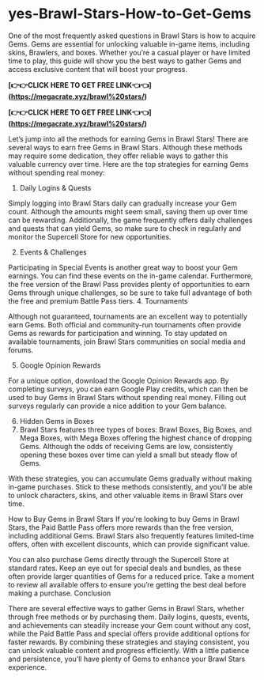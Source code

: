# yes-Brawl-Stars-How-to-Get-Gems
One of the most frequently asked questions in Brawl Stars is how to acquire Gems. Gems are essential for unlocking valuable in-game items, including skins, Brawlers, and boxes. Whether you’re a casual player or have limited time to play, this guide will show you the best ways to gather Gems and access exclusive content that will boost your progress.

**[👉👉CLICK HERE TO GET FREE LINK👈👈]  (https://megacrate.xyz/brawl%20stars/)**

**[👉👉CLICK HERE TO GET FREE LINK👈👈]  (https://megacrate.xyz/brawl%20stars/)**


Let’s jump into all the methods for earning Gems in Brawl Stars!
There are several ways to earn free Gems in Brawl Stars. Although these methods may require some dedication, they offer reliable ways to gather this valuable currency over time. Here are the top strategies for earning Gems without spending real money:

1. Daily Logins & Quests

Simply logging into Brawl Stars daily can gradually increase your Gem count. Although the amounts might seem small, saving them up over time can be rewarding. Additionally, the game frequently offers daily challenges and quests that can yield Gems, so make sure to check in regularly and monitor the Supercell Store for new opportunities.

2. Events & Challenges

Participating in Special Events is another great way to boost your Gem earnings. You can find these events on the in-game calendar. Furthermore, the free version of the Brawl Pass provides plenty of opportunities to earn Gems through unique challenges, so be sure to take full advantage of both the free and premium Battle Pass tiers.
4. Tournaments

Although not guaranteed, tournaments are an excellent way to potentially earn Gems. Both official and community-run tournaments often provide Gems as rewards for participation and winning. To stay updated on available tournaments, join Brawl Stars communities on social media and forums.

5. Google Opinion Rewards

For a unique option, download the Google Opinion Rewards app. By completing surveys, you can earn Google Play credits, which can then be used to buy Gems in Brawl Stars without spending real money. Filling out surveys regularly can provide a nice addition to your Gem balance.

6. Hidden Gems in Boxes
7. Brawl Stars features three types of boxes: Brawl Boxes, Big Boxes, and Mega Boxes, with Mega Boxes offering the highest chance of dropping Gems. Although the odds of receiving Gems are low, consistently opening these boxes over time can yield a small but steady flow of Gems.

With these strategies, you can accumulate Gems gradually without making in-game purchases. Stick to these methods consistently, and you’ll be able to unlock characters, skins, and other valuable items in Brawl Stars over time.

How to Buy Gems in Brawl Stars
If you’re looking to buy Gems in Brawl Stars, the Paid Battle Pass offers more rewards than the free version, including additional Gems. Brawl Stars also frequently features limited-time offers, often with excellent discounts, which can provide significant value.

You can also purchase Gems directly through the Supercell Store at standard rates. Keep an eye out for special deals and bundles, as these often provide larger quantities of Gems for a reduced price. Take a moment to review all available offers to ensure you’re getting the best deal before making a purchase.
Conclusion

There are several effective ways to gather Gems in Brawl Stars, whether through free methods or by purchasing them. Daily logins, quests, events, and achievements can steadily increase your Gem count without any cost, while the Paid Battle Pass and special offers provide additional options for faster rewards. By combining these strategies and staying consistent, you can unlock valuable content and progress efficiently. With a little patience and persistence, you’ll have plenty of Gems to enhance your Brawl Stars experience.
